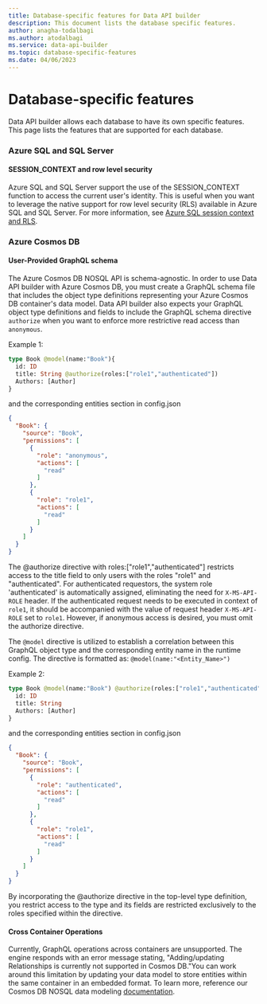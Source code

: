 ```yaml
---
title: Database-specific features for Data API builder
description: This document lists the database specific features.
author: anagha-todalbagi
ms.author: atodalbagi
ms.service: data-api-builder
ms.topic: database-specific-features
ms.date: 04/06/2023
---
```


# Database-specific features

Data API builder allows each database to have its own specific features. This page lists the features that are supported for each database.

### Azure SQL and SQL Server

#### SESSION_CONTEXT and row level security

Azure SQL and SQL Server support the use of the SESSION_CONTEXT function to access the current user's identity. This is useful when you want to leverage the native support for row level security (RLS) available in Azure SQL and SQL Server. For more information, see [Azure SQL session context and RLS](./azure-sql-session-context-rls.md).

### Azure Cosmos DB

#### User-Provided GraphQL schema

The Azure Cosmos DB NOSQL API is schema-agnostic. In order to use Data API builder with Azure Cosmos DB, you must create a GraphQL schema file that includes the object type definitions representing your Azure Cosmos DB container's data model. Data API builder also expects your GraphQL object type definitions and fields to include the GraphQL schema directive `authorize` when you want to enforce more restrictive read access than `anonymous`.

Example 1:

```graphql 
type Book @model(name:"Book"){
  id: ID
  title: String @authorize(roles:["role1","authenticated"])
  Authors: [Author]
}
```
and the corresponding entities section in config.json

```json
{
  "Book": {
    "source": "Book",
    "permissions": [
      {
        "role": "anonymous",
        "actions": [
          "read"
        ]
      },
      {
        "role": "role1",
        "actions": [
          "read"
        ]
      }
    ]
  }
}

```

The @authorize directive with roles:["role1","authenticated"] restricts access to the title field to only users with the roles "role1" and "authenticated". For authenticated requestors, the system role 'authenticated' is automatically assigned, eliminating the need for `X-MS-API-ROLE` header. If the authenticated request needs to be executed in context of `role1`, it should be accompanied with the value of request header `X-MS-API-ROLE` set to `role1`. However, if anonymous access is desired, you must omit the authorize directive.

The `@model` directive is utilized to establish a correlation between this GraphQL object type and the corresponding entity name in the runtime config. The directive is formatted as: `@model(name:"<Entity_Name>")`

Example 2:

```graphql 
type Book @model(name:"Book") @authorize(roles:["role1","authenticated"]) {
  id: ID
  title: String
  Authors: [Author]
}
```
and the corresponding entities section in config.json

```json
{
  "Book": {
    "source": "Book",
    "permissions": [
      {
        "role": "authenticated",
        "actions": [
          "read"
        ]
      },
      {
        "role": "role1",
        "actions": [
          "read"
        ]
      }
    ]
  }
}

```

By incorporating the @authorize directive in the top-level type definition, you restrict access to the type and its fields are restricted exclusively to the roles specified within the directive.

#### Cross Container Operations

Currently, GraphQL operations across containers are unsupported. The engine responds with an error message stating, "Adding/updating Relationships is currently not supported in Cosmos DB."You can work around this limitation by updating your data model to store entities within the same container in an embedded format. To learn more, reference our Cosmos DB NOSQL data modeling [documentation](/azure/cosmos-db/nosql/modeling-data).